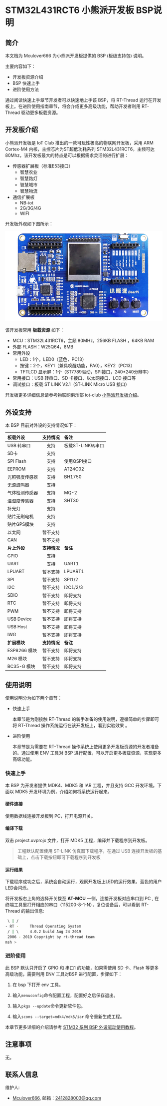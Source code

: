 # STM32L431RCT6 小熊派开发板 BSP说明

## 简介

本文档为 Mculover666 为小熊派开发板提供的 BSP (板级支持包) 说明。

主要内容如下：

- 开发板资源介绍
- BSP 快速上手
- 进阶使用方法

通过阅读快速上手章节开发者可以快速地上手该 BSP，将 RT-Thread 运行在开发板上。在进阶使用指南章节，将会介绍更多高级功能，帮助开发者利用 RT-Thread 驱动更多板载资源。

## 开发板介绍

小熊派开发板是 IoT Club 推出的一款可玩性极高的物联网开发板，采用 ARM Cortex-M4 内核，主控芯片为ST超低功耗系列 STM32L431RCT6，主频可达 80Mhz，该开发板最大的特点是可以根据需求灵活的进行扩展：

- 传感器扩展板（标准E53接口）
  - 智慧农业
  - 智慧路灯
  - 智慧城市
  - 智慧物流
- 通信扩展板
  - NB-iot
  - 2G/3G/4G
  - WIFI

开发板外观如下图所示：

![board](figures/board.png)

该开发板常用 **板载资源** 如下：

- MCU：STM32L431RCT6，主频 80MHz，256KB FLASH ，64KB RAM
- 外部 FLASH：W25Q64，8MB
- 常用外设
  - LED：1个，LED0（蓝色，PC13）
  - 按键：2个，KEY1（兼具唤醒功能，PA0），KEY2（PC13）
  - TFTLCD 显示屏：1个（ST7789驱动，SPI接口，240*240分辨率）
- 常用接口：USB 转串口、SD 卡接口、以太网接口、LCD 接口等
- 调试接口：板载 ST LINK V2.1（ST-LINK Micro USB 接口）

开发板更多详细信息请参考物联网俱乐部 iot-club [小熊派开发板介绍](https://iot-club.taobao.com/index.htm)。

## 外设支持

本 BSP 目前对外设的支持情况如下：

| **板载外设**      | **支持情况** | **备注**                              |
| :----------------- | :----------: | :------------------------------------- |
| USB 转串口        |     支持     |         板载ST-LINK转串口              |
| SD卡              |   支持   |                                       |
| SPI Flash         |     支持     |         使用QSPI接口                              |
| EEPROM        |     支持     |             AT24C02                   |
| 光照强度传感器     |   支持   |                BH1750                       |
| 无源蜂鸣器              |   支持   |                                       |
| 气体检测传感器              |   支持   |     MQ-2                                  |
| 温湿度传感器              |   支持   |     SHT30                                  |
| 补光灯              |   支持   |                                       |
| 贴片无刷电机              |   支持   |                                       |
| 贴片GPS模块              |   支持   |                                       |
| 以太网            |     暂不支持     |                                       |
| CAN               |   暂不支持   |                                       |
| **片上外设**      | **支持情况** | **备注**                              |
| GPIO              |     支持     |  |
| UART              |     支持     | UART1                          |
| LPUART              |     暂不支持     | LPUART1                             |
| SPI               |     暂不支持     | SPI1/2                              |
| I2C               |     暂不支持     | I2C1/2/3                              |
| SDIO              |   暂不支持   |     即将支持                  |
| RTC               |   暂不支持   | 即将支持                              |
| PWM               |   暂不支持   | 即将支持                              |
| USB Device        |   暂不支持   | 即将支持                              |
| USB Host          |   暂不支持   | 即将支持                              |
| IWG               |   暂不支持   | 即将支持                              |
| **扩展模块**      | **支持情况** | **备注**                              |
|     ESP8266 模块      |   暂不支持   |    即将支持                                  |
|     M26 模块      |   暂不支持   |    即将支持                                  |
|     BC35-G 模块      |   暂不支持   |    即将支持                                  |

## 使用说明

使用说明分为如下两个章节：

- 快速上手

    本章节是为刚接触 RT-Thread 的新手准备的使用说明，遵循简单的步骤即可将 RT-Thread 操作系统运行在该开发板上，看到实验效果 。

- 进阶使用

    本章节是为需要在 RT-Thread 操作系统上使用更多开发板资源的开发者准备的。通过使用 ENV 工具对 BSP 进行配置，可以开启更多板载资源，实现更多高级功能。


### 快速上手

本 BSP 为开发者提供 MDK4、MDK5 和 IAR 工程，并且支持 GCC 开发环境。下面以 MDK5 开发环境为例，介绍如何将系统运行起来。

#### 硬件连接

使用数据线连接开发板到 PC，打开电源开关。

#### 编译下载

双击 project.uvprojx 文件，打开 MDK5 工程，编译并下载程序到开发板。

> 工程默认配置使用 ST-LINK 仿真器下载程序，在通过 USB 连接开发板的基础上，点击下载按钮即可下载程序到开发板

#### 运行结果

下载程序成功之后，系统会自动运行，观察开发板上LED的运行效果，蓝色的用户LED会闪烁。

将开发板右上角的选择开关拨至 **AT-MCU** 一侧，连接开发板对应串口到 PC , 在终端工具里打开相应的串口（115200-8-1-N），复位设备后，可以看到 RT-Thread 的输出信息:

```bash
 \ | /
- RT -     Thread Operating System
 / | \     4.0.2 build Aug 24 2019
 2006 - 2019 Copyright by rt-thread team
msh >
```
### 进阶使用

此 BSP 默认只开启了 GPIO 和 串口1 的功能，如果需使用 SD 卡、Flash 等更多高级功能，需要利用 ENV 工具对BSP 进行配置，步骤如下：

1. 在 bsp 下打开 env 工具。

2. 输入`menuconfig`命令配置工程，配置好之后保存退出。

3. 输入`pkgs --update`命令更新软件包。

4. 输入`scons --target=mdk4/mdk5/iar` 命令重新生成工程。

本章节更多详细的介绍请参考 [STM32 系列 BSP 外设驱动使用教程](../docs/STM32系列BSP外设驱动使用教程.md)。

## 注意事项

无。

## 联系人信息

维护人:

-  [Mculover666](https://github.com/Mculover666), 邮箱：<2412828003@qq.com>